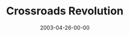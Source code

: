 ---
layout: message
category: message
series: "The Matrix Revealed"
title: "Crossroads Revolution"
date: 2003-04-26-00-00
message_id: 226
audio: "http://s3.amazonaws.com/crossroads-media/media/legacy/mp3/TheMatrixRevealed_04-27-03_Crossroads_Rev.mp3"
audio-duration: "36:39"
flag: "N"
---